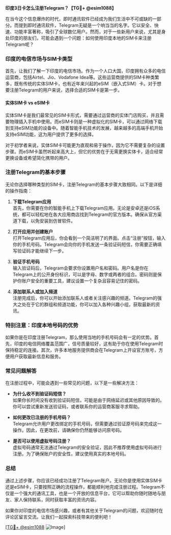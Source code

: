 **印度3日卡怎么注册Telegram？【TG💪+ @esim1088】**

在当今这个信息爆炸的时代，即时通讯软件已经成为我们生活中不可或缺的一部分。而提到即时通讯软件，Telegram无疑是一个响当当的名字。它以安全、快速、功能丰富著称，吸引了全球数亿用户。然而，对于一些新用户来说，尤其是身处印度的朋友们，可能会遇到一个问题：如何使用印度本地的SIM卡来注册Telegram呢？

### 印度的电信市场与SIM卡类型

首先，让我们了解一下印度的电信市场。作为一个人口大国，印度拥有众多的电信运营商，包括Airtel、Jio、Vodafone Idea等。这些运营商提供的SIM卡种类繁多，既有传统的实体SIM卡，也有近年来兴起的eSIM（嵌入式SIM）卡。对于想要注册Telegram的用户来说，选择合适的SIM卡是第一步。

#### 实体SIM卡 vs eSIM卡

实体SIM卡是我们最常见的SIM卡形式，需要通过运营商的实体门店购买，并且需要物理插入手机中使用。而eSIM卡则是一种虚拟化的SIM卡，可以通过网络下载到支持eSIM功能的设备中。随着智能手机技术的发展，越来越多的高端手机开始支持eSIM功能，这为用户提供了更多的选择。

对于初学者来说，实体SIM卡可能更为直观和易于操作，因为它不需要复杂的设置步骤。而eSIM卡虽然听起来高大上，但它的优势在于无需更换实体卡，适合经常更换设备或希望简化携带的用户。

### 注册Telegram的基本步骤

无论你选择哪种类型的SIM卡，注册Telegram的基本步骤大致相同。以下是详细的操作指南：

1. **下载Telegram应用**  
   首先，你需要在你的智能手机上下载Telegram应用。无论是安卓还是iOS系统，都可以轻松地在各大应用商店找到Telegram的官方版本。确保从官方渠道下载，以免安装到仿冒软件。

2. **打开应用并创建账户**  
   打开Telegram应用后，你会看到一个简洁明了的界面。点击“注册”按钮，输入你的手机号码。Telegram会向你的手机发送一条验证码短信，你需要正确填写验证码才能继续下一步。

3. **验证手机号码**  
   输入验证码后，Telegram会要求你设置用户名和密码。用户名是你在Telegram上的公开身份标识，可以是字母、数字或两者的组合。密码则是保护你账户安全的重要工具，建议设置一个复杂且容易记住的密码。

4. **添加联系人或加入频道**  
   注册完成后，你可以开始添加联系人或者关注感兴趣的频道。Telegram的强大之处在于它的群组和频道功能，你可以加入各种兴趣小组，获取最新的资讯。

### 特别注意：印度本地号码的优势

如果你是在印度注册Telegram，那么使用当地的手机号码会有一定的优势。首先，印度的电信网络覆盖范围广，信号质量较好，这有助于你在使用Telegram时保持稳定的连接。其次，许多本地服务提供商会在Telegram上开设官方账号，方便用户获取最新信息和服务。

### 常见问题解答

在注册过程中，可能会遇到一些常见的问题，以下是一些解决方法：

- **为什么收不到验证码短信？**  
  如果你长时间没有收到验证码短信，可能是由于网络延迟或其他原因导致的。你可以尝试重新发送验证码，或者联系你的运营商客服寻求帮助。

- **如何更改已注册的手机号码？**  
  Telegram允许用户更改绑定的手机号码，但需要通过验证原号码来完成这一操作。因此，在更改前，请确保你仍然能够访问原号码。

- **是否可以使用虚拟号码注册？**  
  虚拟号码通常无法通过Telegram的安全验证，因此不推荐使用虚拟号码进行注册。为了确保账户的安全性，建议使用真实的本地号码。

### 总结

通过上述步骤，你应该已经成功注册了Telegram账户。无论你是使用实体SIM卡还是eSIM卡，只要按照正确的流程操作，都能顺利地完成注册过程。Telegram不仅是一个强大的通讯工具，也是一个开放的信息平台，它可以帮助你随时随地与朋友、家人保持联系，同时获取丰富的资讯内容。

如果你对印度的电信市场感兴趣，或者有其他关于Telegram的问题，欢迎随时在评论区留言交流。让我们一起探索科技带来的便利吧！

[[TG💪+ @esim1088](https://t.me/s/esim1088) ![Image](https://i.postimg.cc/4NQfJmqS/Snipaste-2025-05-13-00-14-12.png)]